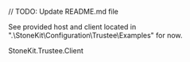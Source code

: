 // TODO: Update README.md file

See provided host and client located in ".\StoneKit\Configuration\Trustee\Examples" for now.

StoneKit.Trustee.Client